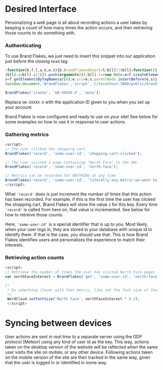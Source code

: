 # Desired Interface

Personalizing a web page is all about recording actions a user takes by keeping a count of how many times the action occurs, and then retrieving those counts to do something with.

### Authenticating

To use Brand Flakes, we just need to insert this snippet into our application just before the closing `head` tag:

```JavaScript
!function(b,f,l,a,k,e,s){b.BrandFlakesObject=l;b[l]||(b[l]=function(){
(b[l].q=b[l].q||[]).push(arguments)});b[l].l=+new Date;e=f.createElement(a);
s=f.getElementsByTagName(a)[0];e.src=k;s.parentNode.insertBefore(e,s)}
(window,document,'BrandFlakes','script','//localhost:3000/public/brand-flakes.js');

BrandFlakes('create', 'UA-XXXXX-X', 'auto');
```

Replace `UA-XXXXX-X` with the application ID given to you when you set up your account. 

Brand Flakes is now configured and ready to use on your site! See below for some examples on how to use it in response to user actions.

### Gathering metrics

```javascript
<script>
// The user clicked the shopping cart
BrandFlakes('record', 'some-user-id', 'shopping-cart-clicked');

// The user visited a page containing "North Face" in the URL
BrandFlakes('record', 'some-user-id', 'north-face');

// Metrics can be recorded for ANYTHING at any time
BrandFlakes('record', 'some-user-id', 'literally-any-metric-we-want-to-track');
</script>
```

What `'record'` does is just increment the number of times that this action has been recorded. For example, if this is the first time the user has clicked the shopping cart, Brand Flakes will store the value `1` for this key. Every time `'record'` is called from here on, that value is incremented. See below for how to retreive those counts. 

Here, `'some-user-id'` is a special identifier that is up to you. Most likely, when your user logs in, they are stored in your database with unique id to identify them. If that is the case, you should use that. This is how Brand Flakes identifies users and personalizes the experience to match their interests. 

### Retrieving action counts

```javascript
<script>
// Retrieve the number of times the user has visited North Face pages
var northFaceInterest = BrandFlakes('get', 'some-user-id', 'north-face');

/*
 * Do something clever with that metric, like set the font size of their favorite products
 */
 WordCloud.setFontSize('North Face', northFaceInterest * 0.2);
 </script>
```

# Syncing between devices

User actions are sent *in real time* to a separate server using the DDP protocol (Meteor) using any kind of user id as the key. This way, actions taken on the desktop version of the website will be reflected when the same user visits the site on mobile, or any other device. Following actions taken on the mobile version of the site are then tracked in the same way, given that the user is logged in or identified in some way.
